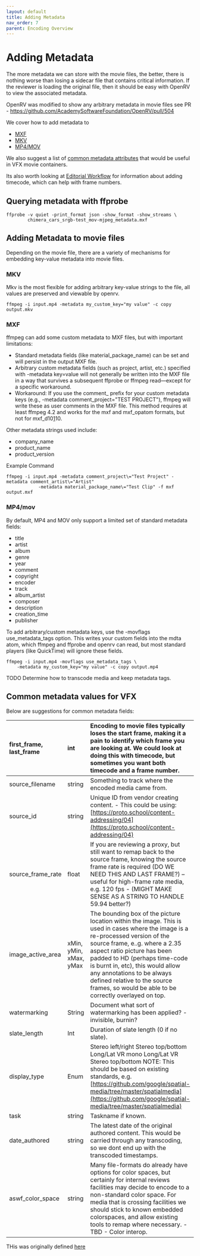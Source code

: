 ```yaml
---
layout: default
title: Adding Metadata
nav_order: 7
parent: Encoding Overview
---
```


# Adding Metadata

The more metadata we can store with the movie files, the better, there is nothing worse than losing a sidecar file that contains critical information. If the reviewer is loading the original file, then it should be easy with OpenRV to view the associated metadata.

OpenRV was modified to show any arbitrary metadata in movie files see PR - https://github.com/AcademySoftwareFoundation/OpenRV/pull/504

We cover how to add metadata to
   * [MXF](#mxf)
   * [MKV](#mkv)
   * [MP4/MOV](#mp4mov)

We also suggest a list of [common metadata attributes](#common-metadata-values-for-vfx) that would be useful in VFX movie containers.

Its also worth looking at [Editorial Workflow](EditorialWorkflow.html) for information about adding timecode, which can help with frame numbers.


## Querying metadata with ffprobe

```
ffprobe -v quiet -print_format json -show_format -show_streams \
        chimera_cars_srgb-test_mov-mjpeg_metadata.mxf
```

## Adding Metadata to movie files

Depending on the movie file, there are a variety of mechanisms for embedding key-value metadata into movie files. 

### MKV

Mkv is the most flexible for adding arbitrary key-value strings to the file, all values are preserved and viewable by openrv.

```
ffmpeg -i input.mp4 -metadata my_custom_key="my value" -c copy output.mkv
```

### MXF

ffmpeg can add some custom metadata to MXF files, but with important limitations:

* Standard metadata fields (like material_package_name) can be set and will persist in the output MXF file.  
* Arbitrary custom metadata fields (such as project, artist, etc.) specified with -metadata key=value will not generally be written into the MXF file in a way that survives a subsequent ffprobe or ffmpeg read—except for a specific workaround.  
* Workaround: If you use the comment_ prefix for your custom metadata keys (e.g., -metadata comment_project="TEST PROJECT"), ffmpeg will write these as user comments in the MXF file. This method requires at least ffmpeg 4.2 and works for the mxf and mxf_opatom formats, but not for mxf_d10[1](https://stackoverflow.com/questions/69185798/how-can-i-add-custom-metadata-to-an-mxf-using-ffmpeg)10\.

Other metadata strings used include:

* company_name  
* product_name  
* product_version

Example Command

```
ffmpeg -i input.mp4 -metadata comment_project\="Test Project" -metadata comment_artist\="Artist" 
            -metadata material_package_name\="Test Clip" -f mxf output.mxf
```

### MP4/mov

By default, MP4 and MOV only support a limited set of standard metadata fields:

* title  
* artist  
* album  
* genre  
* year  
* comment  
* copyright  
* encoder  
* track  
* album_artist  
* composer  
* description  
* creation_time  
* publisher

To add arbitrary/custom metadata keys, use the -movflags use_metadata_tags option. This writes your custom fields into the mdta atom, which ffmpeg and ffprobe and openrv can read, but most standard players (like QuickTime) will ignore these fields.

```
ffmpeg -i input.mp4 -movflags use_metadata_tags \
    -metadata my_custom_key="my value" -c copy output.mp4
```

TODO Determine how to transcode media and keep metadata tags.

## Common metadata values for VFX

Below are suggestions for common metadata fields:


| first_frame, last_frame | int | Encoding to movie files typically loses the start frame, making it a pain to identify which frame you are looking at. We could look at doing this with timecode, but sometimes you want both timecode and a frame number. |  |
| :---- | :---- | :---- | :---- |
| source_filename | string | Something to track where the encoded media came from. |  |
| source_id | string | Unique ID from vendor creating content. - This could be using: [https://proto.school/content-addressing/04](https://proto.school/content-addressing/04) |  |
| source_frame_rate | float | If you are reviewing a proxy, but still want to remap back to the source frame, knowing the source frame rate is required (DO WE NEED THIS AND LAST FRAME?) – useful for high-frame rate media, e.g. 120 fps - (MIGHT MAKE SENSE AS A STRING TO HANDLE 59.94 better?) |  |
| image_active_area | xMin, yMin, xMax, yMax | The bounding box of the picture location within the image. This is used in cases where the image is a re-processed version of the source frame, e..g. where a 2.35 aspect ratio picture has been padded to HD (perhaps time-code is burnt in, etc), this would allow any annotations to be always defined relative to the source frames, so would be able to be correctly overlayed on top. |  |
| watermarking | String | Document what sort of watermarking has been applied? - invisible, burnin? |  |
| slate_length | Int | Duration of slate length (0 if no slate). |  |
| display_type | Enum | Stereo left/right Stereo top/bottom  Long/Lat VR mono Long/Lat VR Stereo top/bottom NOTE: This should be based on existing standards, e.g. [https://github.com/google/spatial-media/tree/master/spatialmedia](https://github.com/google/spatial-media/tree/master/spatialmedia) |  |
| task | string | Taskname if known. |  |
| date_authored | string | The latest date of the original authored content. This would be carried through any transcoding, so we dont end up with the transcoded timestamps. |  |
| aswf_color_space | string | Many file-formats do already have options for color spaces, but certainly for internal reviews facilities may decide to encode to a non-standard color space. For media that is crossing facilities we should stick to known embedded colorspaces, and allow existing tools to remap where necessary. - TBD - Color interop. |  |

THis was originally defined [here](https://lf-aswf.atlassian.net/wiki/spaces/PRWG/pages/11274595/Playback+and+Review+Standards)